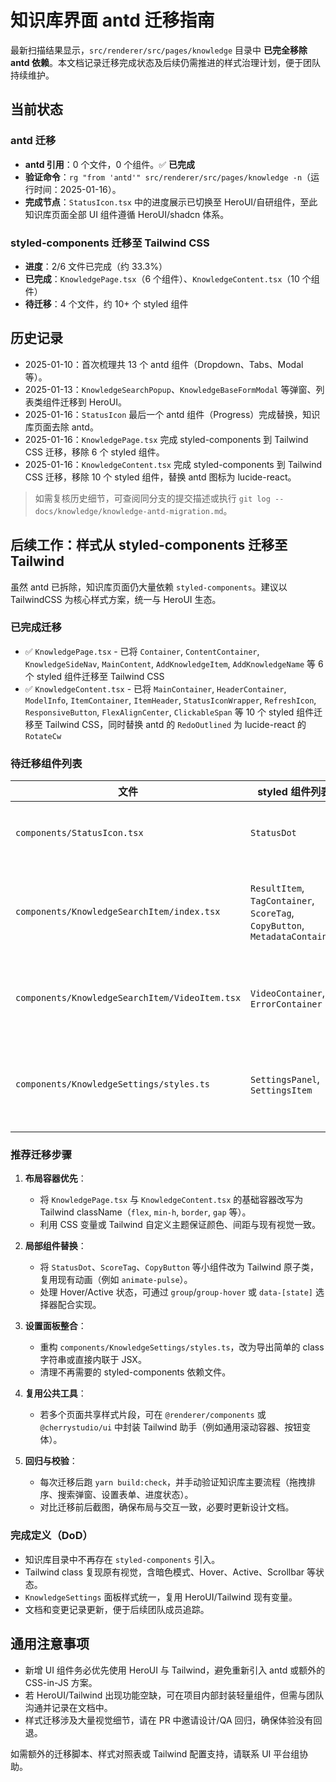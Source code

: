 # 知识库界面 antd 迁移指南

最新扫描结果显示，`src/renderer/src/pages/knowledge` 目录中 **已完全移除 antd 依赖**。本文档记录迁移完成状态及后续仍需推进的样式治理计划，便于团队持续维护。

## 当前状态

### antd 迁移
- **antd 引用**：0 个文件，0 个组件。✅ **已完成**
- **验证命令**：`rg "from 'antd'" src/renderer/src/pages/knowledge -n`（运行时间：2025-01-16）。
- **完成节点**：`StatusIcon.tsx` 中的进度展示已切换至 HeroUI/自研组件，至此知识库页面全部 UI 组件遵循 HeroUI/shadcn 体系。

### styled-components 迁移至 Tailwind CSS
- **进度**：2/6 文件已完成（约 33.3%）
- **已完成**：`KnowledgePage.tsx`（6 个组件）、`KnowledgeContent.tsx`（10 个组件）
- **待迁移**：4 个文件，约 10+ 个 styled 组件

## 历史记录

- 2025-01-10：首次梳理共 13 个 antd 组件（Dropdown、Tabs、Modal 等）。
- 2025-01-13：`KnowledgeSearchPopup`、`KnowledgeBaseFormModal` 等弹窗、列表类组件迁移到 HeroUI。
- 2025-01-16：`StatusIcon` 最后一个 antd 组件（Progress）完成替换，知识库页面去除 antd。
- 2025-01-16：`KnowledgePage.tsx` 完成 styled-components 到 Tailwind CSS 迁移，移除 6 个 styled 组件。
- 2025-01-16：`KnowledgeContent.tsx` 完成 styled-components 到 Tailwind CSS 迁移，移除 10 个 styled 组件，替换 antd 图标为 lucide-react。

> 如需复核历史细节，可查阅同分支的提交描述或执行 `git log -- docs/knowledge/knowledge-antd-migration.md`。

## 后续工作：样式从 styled-components 迁移至 Tailwind

虽然 antd 已拆除，知识库页面仍大量依赖 `styled-components`。建议以 TailwindCSS 为核心样式方案，统一与 HeroUI 生态。

### 已完成迁移

- ✅ `KnowledgePage.tsx` - 已将 `Container`, `ContentContainer`, `KnowledgeSideNav`, `MainContent`, `AddKnowledgeItem`, `AddKnowledgeName` 等 6 个 styled 组件迁移至 Tailwind CSS
- ✅ `KnowledgeContent.tsx` - 已将 `MainContainer`, `HeaderContainer`, `ModelInfo`, `ItemContainer`, `ItemHeader`, `StatusIconWrapper`, `RefreshIcon`, `ResponsiveButton`, `FlexAlignCenter`, `ClickableSpan` 等 10 个 styled 组件迁移至 Tailwind CSS，同时替换 antd 的 `RedoOutlined` 为 lucide-react 的 `RotateCw`

### 待迁移组件列表

| 文件 | styled 组件列表 | 说明 |
| --- | --- | --- |
| `components/StatusIcon.tsx` | `StatusDot` | 状态圆点与动画 |
| `components/KnowledgeSearchItem/index.tsx` | `ResultItem`, `TagContainer`, `ScoreTag`, `CopyButton`, `MetadataContainer` | 搜索结果卡片及交互样式 |
| `components/KnowledgeSearchItem/VideoItem.tsx` | `VideoContainer`, `ErrorContainer` | 视频预览和错误提示 |
| `components/KnowledgeSettings/styles.ts` | `SettingsPanel`, `SettingsItem` | 设置面板列布局、条目样式 |

### 推荐迁移步骤

1. **布局容器优先**：
   - 将 `KnowledgePage.tsx` 与 `KnowledgeContent.tsx` 的基础容器改写为 Tailwind className（`flex`, `min-h`, `border`, `gap` 等）。
   - 利用 CSS 变量或 Tailwind 自定义主题保证颜色、间距与现有视觉一致。

2. **局部组件替换**：
   - 将 `StatusDot`、`ScoreTag`、`CopyButton` 等小组件改为 Tailwind 原子类，复用现有动画（例如 `animate-pulse`）。
   - 处理 Hover/Active 状态，可通过 `group`/`group-hover` 或 `data-[state]` 选择器配合实现。

3. **设置面板整合**：
   - 重构 `components/KnowledgeSettings/styles.ts`，改为导出简单的 class 字符串或直接内联于 JSX。
   - 清理不再需要的 styled-components 依赖文件。

4. **复用公共工具**：
   - 若多个页面共享样式片段，可在 `@renderer/components` 或 `@cherrystudio/ui` 中封装 Tailwind 助手（例如通用滚动容器、按钮变体）。

5. **回归与校验**：
   - 每次迁移后跑 `yarn build:check`，并手动验证知识库主要流程（拖拽排序、搜索弹窗、设置表单、进度状态）。
   - 对比迁移前后截图，确保布局与交互一致，必要时更新设计文档。

### 完成定义（DoD）

- 知识库目录中不再存在 `styled-components` 引入。
- Tailwind class 复现原有视觉，含暗色模式、Hover、Active、Scrollbar 等状态。
- `KnowledgeSettings` 面板样式统一，复用 HeroUI/Tailwind 现有变量。
- 文档和变更记录更新，便于后续团队成员追踪。

## 通用注意事项

- 新增 UI 组件务必优先使用 HeroUI 与 Tailwind，避免重新引入 antd 或额外的 CSS-in-JS 方案。
- 若 HeroUI/Tailwind 出现功能空缺，可在项目内部封装轻量组件，但需与团队沟通并记录在文档中。
- 样式迁移涉及大量视觉细节，请在 PR 中邀请设计/QA 回归，确保体验没有回退。

如需额外的迁移脚本、样式对照表或 Tailwind 配置支持，请联系 UI 平台组协助。
